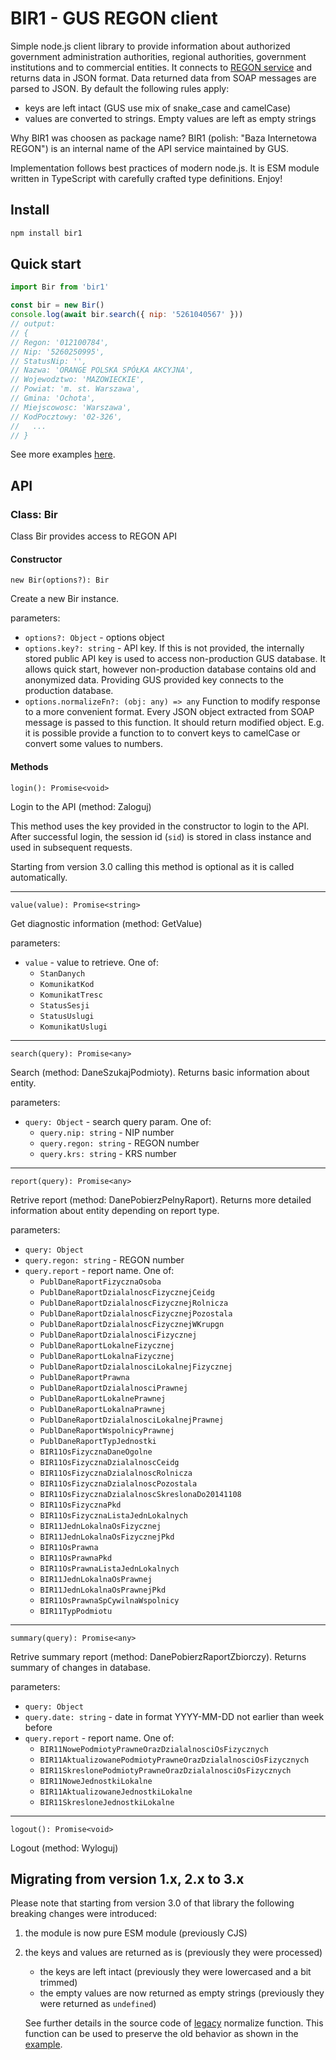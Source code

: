 # BIR1 - GUS REGON client

Simple node.js client library to provide information about authorized government
administration authorities, regional authorities, government institutions and to
commercial entities. It connects to
[REGON service](https://api.stat.gov.pl/Home/RegonApi?lang=en) and returns data
in JSON format. Data returned data from SOAP messages are parsed to JSON. By
default the following rules apply:

- keys are left intact (GUS use mix of snake_case and camelCase)
- values are converted to strings. Empty values are left as empty strings

Why BIR1 was choosen as package name? BIR1 (polish: "Baza Internetowa REGON") is
an internal name of the API service maintained by GUS.

Implementation follows best practices of modern node.js. It is ESM module
written in TypeScript with carefully crafted type definitions. Enjoy!

## Install

```bash
npm install bir1
```

## Quick start

```js
import Bir from 'bir1'

const bir = new Bir()
console.log(await bir.search({ nip: '5261040567' }))
// output:
// {
// Regon: '012100784',
// Nip: '5260250995',
// StatusNip: '',
// Nazwa: 'ORANGE POLSKA SPÓŁKA AKCYJNA',
// Wojewodztwo: 'MAZOWIECKIE',
// Powiat: 'm. st. Warszawa',
// Gmina: 'Ochota',
// Miejscowosc: 'Warszawa',
// KodPocztowy: '02-326',
//   ...
// }
```

See more examples [here](./examples).

## API

### Class: Bir

Class Bir provides access to REGON API

#### Constructor

`new Bir(options?): Bir`

Create a new Bir instance.

parameters:

- `options?: Object` - options object
- `options.key?: string` - API key. If this is not provided, the internally
  stored public API key is used to access non-production GUS database. It allows
  quick start, however non-production database contains old and anonymized data.
  Providing GUS provided key connects to the production database.
- `options.normalizeFn?: (obj: any) => any` Function to modify response to a
  more convenient format. Every JSON object extracted from SOAP message is
  passed to this function. It should return modified object. E.g. it is possible
  provide a function to to convert keys to camelCase or convert some values to
  numbers.

#### Methods

`login(): Promise<void>`

Login to the API (method: Zaloguj)

This method uses the key provided in the constructor to login to the API. After
successful login, the session id (`sid`) is stored in class instance and used in
subsequent requests.

Starting from version 3.0 calling this method is optional as it is called
automatically.

---

`value(value): Promise<string>`

Get diagnostic information (method: GetValue)

parameters:

- `value` - value to retrieve. One of:
  - `StanDanych`
  - `KomunikatKod`
  - `KomunikatTresc`
  - `StatusSesji`
  - `StatusUslugi`
  - `KomunikatUslugi`

---

`search(query): Promise<any>`

Search (method: DaneSzukajPodmioty). Returns basic information about entity.

parameters:

- `query: Object` - search query param. One of:
  - `query.nip: string` - NIP number
  - `query.regon: string` - REGON number
  - `query.krs: string` - KRS number

---

`report(query): Promise<any>`

Retrive report (method: DanePobierzPelnyRaport). Returns more detailed
information about entity depending on report type.

parameters:

- `query: Object`
- `query.regon: string` - REGON number
- `query.report` - report name. One of:
  - `PublDaneRaportFizycznaOsoba`
  - `PublDaneRaportDzialalnoscFizycznejCeidg`
  - `PublDaneRaportDzialalnoscFizycznejRolnicza`
  - `PublDaneRaportDzialalnoscFizycznejPozostala`
  - `PublDaneRaportDzialalnoscFizycznejWKrupgn`
  - `PublDaneRaportDzialalnosciFizycznej`
  - `PublDaneRaportLokalneFizycznej`
  - `PublDaneRaportLokalnaFizycznej`
  - `PublDaneRaportDzialalnosciLokalnejFizycznej`
  - `PublDaneRaportPrawna`
  - `PublDaneRaportDzialalnosciPrawnej`
  - `PublDaneRaportLokalnePrawnej`
  - `PublDaneRaportLokalnaPrawnej`
  - `PublDaneRaportDzialalnosciLokalnejPrawnej`
  - `PublDaneRaportWspolnicyPrawnej`
  - `PublDaneRaportTypJednostki`
  - `BIR11OsFizycznaDaneOgolne`
  - `BIR11OsFizycznaDzialalnoscCeidg`
  - `BIR11OsFizycznaDzialalnoscRolnicza`
  - `BIR11OsFizycznaDzialalnoscPozostala`
  - `BIR11OsFizycznaDzialalnoscSkreslonaDo20141108`
  - `BIR11OsFizycznaPkd`
  - `BIR11OsFizycznaListaJednLokalnych`
  - `BIR11JednLokalnaOsFizycznej`
  - `BIR11JednLokalnaOsFizycznejPkd`
  - `BIR11OsPrawna`
  - `BIR11OsPrawnaPkd`
  - `BIR11OsPrawnaListaJednLokalnych`
  - `BIR11JednLokalnaOsPrawnej`
  - `BIR11JednLokalnaOsPrawnejPkd`
  - `BIR11OsPrawnaSpCywilnaWspolnicy`
  - `BIR11TypPodmiotu`

---

`summary(query): Promise<any>`

Retrive summary report (method: DanePobierzRaportZbiorczy). Returns summary of
changes in database.

parameters:

- `query: Object`
- `query.date: string` - date in format YYYY-MM-DD not earlier than week before
- `query.report` - report name. One of:
  - `BIR11NowePodmiotyPrawneOrazDzialalnosciOsFizycznych`
  - `BIR11AktualizowanePodmiotyPrawneOrazDzialalnosciOsFizycznych`
  - `BIR11SkreslonePodmiotyPrawneOrazDzialalnosciOsFizycznych`
  - `BIR11NoweJednostkiLokalne`
  - `BIR11AktualizowaneJednostkiLokalne`
  - `BIR11SkresloneJednostkiLokalne`

---

`logout(): Promise<void>`

Logout (method: Wyloguj)

## Migrating from version 1.x, 2.x to 3.x

Please note that starting from version 3.0 of that library the following
breaking changes were introduced:

1. the module is now pure ESM module (previously CJS)
2. the keys and values are returned as is (previously they were processed)

   - the keys are left intact (previously they were lowercased and a bit
     trimmed)
   - the empty values are now returned as empty strings (previously they were
     returned as `undefined`)

   See further details in the source code of [legacy](src/normalize.ts)
   normalize function. This function can be used to preserve the old behavior as
   shown in the [example](examples/legacy.js).
